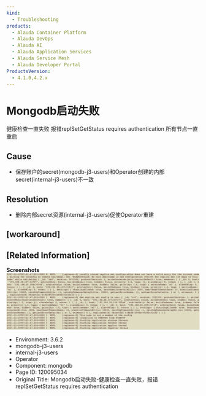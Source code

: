 ```yaml
---
kind:
  - Troubleshooting
products:
  - Alauda Container Platform
  - Alauda DevOps
  - Alauda AI
  - Alauda Application Services
  - Alauda Service Mesh
  - Alauda Developer Portal
ProductsVersion:
  - 4.1.0,4.2.x
---
```

<!-- A type of document that involves encountering a fault, diagnosing it, performing root cause analysis, and providing solutions. -->

# Mongodb启动失败

健康检查一直失败 报错replSetGetStatus requires authentication 所有节点一直重启

## Cause
- 保存账户的secret(mongodb-j3-users)和Operator创建的内部secret(internal-j3-users)不一致

## Resolution
- 删除内部secret资源(internal-j3-users)促使Operator重建

## [workaround]

## [Related Information]
**Screenshots**
![](assets/mongodbqi-dong-shi-bai-jian-kang-jian-cha-yi-zhi-shi-bai-bao-cuo-replsetgetstatu/image2021-11-10_15-33-40.png)
- Environment: 3.6.2
- mongodb-j3-users
- internal-j3-users
- Operator
- Component: mongodb
- Page ID: 120095034
- Original Title: Mongodb启动失败-健康检查一直失败，报错replSetGetStatus requires authentication
